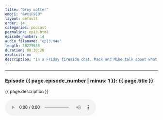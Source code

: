```yaml
---
title: "Grey matter"
emoji: "&#x1F9E0"
layout: default
order: 14
categories: podcast
permalink: ep13.html
episode_number: 14
audio_filename: "ep13.m4a"
length: 30229588
duration: 00:30:28
explicit: no
description: "In a Friday fireside chat, Mack and Mike talk about what it means to be "productive" all of the time."
---
```


<hr />
<p>
<h3>Episode {{ page.episode_number | minus: 1 }}: {{ page.title }}</h3>
{{ page.description }}
<br />
<br />
<audio controls="">
<source src="{{ site.podcast_audio_prefix | append: page.audio_filename }}" type="audio/x-m4a" />
Your browser does not support the audio element.
</audio>
</p>
